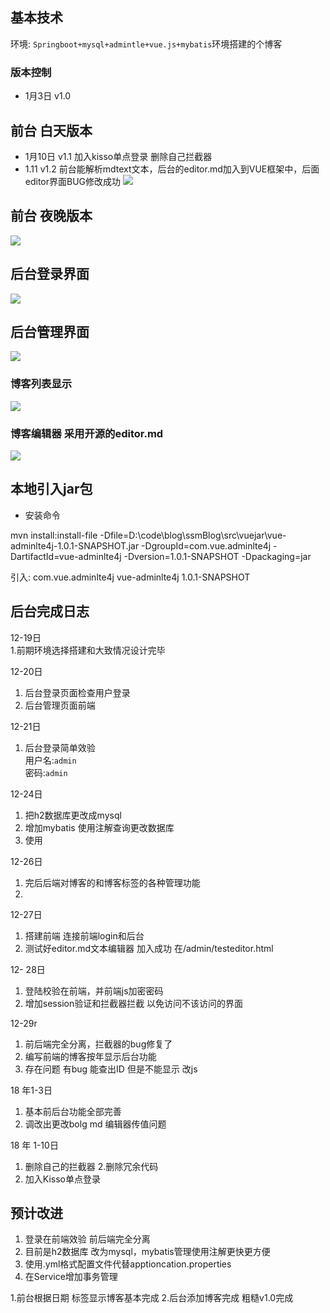 
## 基本技术

环境: `Springboot+mysql+admintle+vue.js+mybatis`环境搭建的个博客

### 版本控制

- 1月3日  v1.0
## 前台 白天版本
- 1月10日 v1.1   加入kisso单点登录 删除自己拦截器
- 1.11   v1.2   前台能解析mdtext文本，后台的editor.md加入到VUE框架中，后面editor界面BUG修改成功
![](https://i.imgur.com/lL7KoN8.jpg)
## 前台 夜晚版本

![](https://i.imgur.com/Dhk0Mvl.jpg)
## 后台登录界面
 ![](https://i.imgur.com/axudahd.png)

## 后台管理界面
![](https://i.imgur.com/A7dJ0IM.png)

### 博客列表显示
![](https://i.imgur.com/mQKfZms.png)

### 博客编辑器 采用开源的editor.md
![](https://i.imgur.com/PqxEg1Y.png)

## 本地引入jar包
- 安装命令


mvn install:install-file -Dfile=D:\code\blog\ssmBlog\src\vuejar\vue-adminlte4j-1.0.1-SNAPSHOT.jar -DgroupId=com.vue.adminlte4j -DartifactId=vue-adminlte4j  -Dversion=1.0.1-SNAPSHOT -Dpackaging=jar

引入:
	<dependency>
			<groupId>com.vue.adminlte4j</groupId>
			<artifactId>vue-adminlte4j</artifactId>
			<version>1.0.1-SNAPSHOT</version>
		</dependency>

## 后台完成日志
12-19日<br>
1.前期环境选择搭建和大致情况设计完毕

12-20日<br>
1. 后台登录页面检查用户登录
2. 后台管理页面前端

12-21日<br>
1. 后台登录简单效验<br>
		用户名:`admin`  
		密码:`admin`

12-24日<br>
1.  把h2数据库更改成mysql
2.  增加mybatis 使用注解查询更改数据库
3.  使用


12-26日<br>
1.  完后后端对博客的和博客标签的各种管理功能
2.  

12-27日<br>
1.  搭建前端 连接前端login和后台
2.  测试好editor.md文本编辑器 加入成功 在/admin/testeditor.html


12- 28日<br>
1. 登陆校验在前端，并前端js加密密码
2. 增加session验证和拦截器拦截 以免访问不该访问的界面

12-29r<br>
1. 前后端完全分离，拦截器的bug修复了
2. 编写前端的博客按年显示后台功能
3. 存在问题 有bug 能查出ID 但是不能显示 改js

18 年1-3日<br>
1. 基本前后台功能全部完善
2. 调改出更改bolg md 编辑器传值问题

18 年 1-10日<br>
1. 删除自己的拦截器 
2.删除冗余代码
3. 加入Kisso单点登录
## 预计改进
1. 登录在前端效验 前后端完全分离<br>
2. 目前是h2数据库 改为mysql，mybatis管理使用注解更快更方便
3. 使用.yml格式配置文件代替apptioncation.properties
4. 在Service增加事务管理





1.前台根据日期 标签显示博客基本完成
2.后台添加博客完成 粗糙v1.0完成